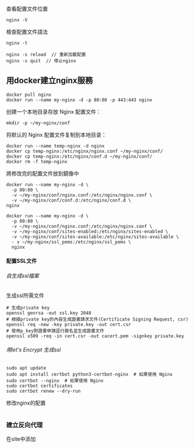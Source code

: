 查看配置文件位置
```
nginx -V
```

檢查配置文件語法
```
nginx -t
```


```
nginx -s reload  // 重新加載配置
nginx -s quit  // 停止nginx
```

## 用docker建立nginx服務

```
docker pull nginx
docker run --name my-nginx -d -p 80:80 -p 443:443 nginx
```

创建一个本地目录存放 Nginx 配置文件：
```
mkdir -p ~/my-nginx/conf
```

将默认的 Nginx 配置文件复制到本地目录：
```
docker run --name temp-nginx -d nginx
docker cp temp-nginx:/etc/nginx/nginx.conf ~/my-nginx/conf/
docker cp temp-nginx:/etc/nginx/conf.d ~/my-nginx/conf/
docker rm -f temp-nginx

```

將修改完的配置文件放到鏡像中
```
docker run --name my-nginx -d \
  -p 80:80 \
  -v ~/my-nginx/conf/nginx.conf:/etc/nginx/nginx.conf \
  -v ~/my-nginx/conf/conf.d:/etc/nginx/conf.d \
nginx
```


```
docker run --name my-nginx -d \
  -p 80:80 \
  -v ~/my-nginx/conf/nginx.conf:/etc/nginx/nginx.conf \
  -v ~/my-nginx/conf/sites-enabled:/etc/nginx/sites-enabled \
  -v ~/my-nginx/conf/sites-available:/etc/nginx/sites-available \
  - v ~/my-nginx/ssl_pems:/etc/nginx/ssl_pems \
  nginx
```

#### 配置SSL文件

###### 自生成ssl檔案
生成ssl所需文件
```
# 生成private key
openssl genrsa -out ssl.key 2048
# 根據private key的內容生成證書請求文件(Certificate Signing Request, csr)
openssl req -new -key private.key -out cert.csr
# 使用p_key對證書申請逕行簽名並生成證書文件
openssl x509 -req -in cert.csr -out cacert.pem -signkey private.key
```

###### 用let's Encrypt 生成ssl
```
sudo apt update
sudo apt install certbot python3-certbot-nginx  # 如果使用 Nginx
sudo certbot --nginx  # 如果使用 Nginx
sudo certbot certificates
sudo certbot renew --dry-run
```

修改nginx的配置
```

```


### 建立反向代理

在site中添加
```

```
